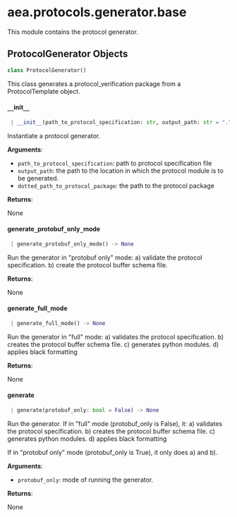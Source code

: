 <a name="aea.protocols.generator.base"></a>
# aea.protocols.generator.base

This module contains the protocol generator.

<a name="aea.protocols.generator.base.ProtocolGenerator"></a>
## ProtocolGenerator Objects

```python
class ProtocolGenerator()
```

This class generates a protocol_verification package from a ProtocolTemplate object.

<a name="aea.protocols.generator.base.ProtocolGenerator.__init__"></a>
#### `__`init`__`

```python
 | __init__(path_to_protocol_specification: str, output_path: str = ".", dotted_path_to_protocol_package: Optional[str] = None) -> None
```

Instantiate a protocol generator.

**Arguments**:

- `path_to_protocol_specification`: path to protocol specification file
- `output_path`: the path to the location in which the protocol module is to be generated.
- `dotted_path_to_protocol_package`: the path to the protocol package

**Returns**:

None

<a name="aea.protocols.generator.base.ProtocolGenerator.generate_protobuf_only_mode"></a>
#### generate`_`protobuf`_`only`_`mode

```python
 | generate_protobuf_only_mode() -> None
```

Run the generator in "protobuf only" mode:
a) validate the protocol specification.
b) create the protocol buffer schema file.

**Returns**:

None

<a name="aea.protocols.generator.base.ProtocolGenerator.generate_full_mode"></a>
#### generate`_`full`_`mode

```python
 | generate_full_mode() -> None
```

Run the generator in "full" mode:
a) validates the protocol specification.
b) creates the protocol buffer schema file.
c) generates python modules.
d) applies black formatting

**Returns**:

None

<a name="aea.protocols.generator.base.ProtocolGenerator.generate"></a>
#### generate

```python
 | generate(protobuf_only: bool = False) -> None
```

Run the generator. If in "full" mode (protobuf_only is False), it:
a) validates the protocol specification.
b) creates the protocol buffer schema file.
c) generates python modules.
d) applies black formatting

If in "protobuf only" mode (protobuf_only is True), it only does a) and b).

**Arguments**:

- `protobuf_only`: mode of running the generator.

**Returns**:

None

